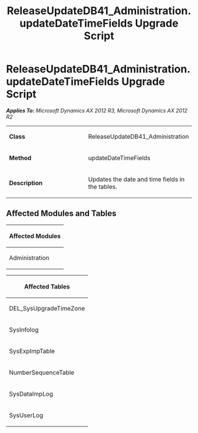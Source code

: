 ﻿---
title: ReleaseUpdateDB41_Administration.updateDateTimeFields Upgrade Script
TOCTitle: ReleaseUpdateDB41_Administration.updateDateTimeFields Upgrade Script
ms:assetid: 888c8fbc-6761-9a44-e295-03fa7adefdcb
ms:mtpsurl: https://msdn.microsoft.com/en-us/library/JJ736359(v=AX.60)
ms:contentKeyID: 49709549
ms.date: 05/18/2015
mtps_version: v=AX.60
---

# ReleaseUpdateDB41\_Administration.updateDateTimeFields Upgrade Script 


_**Applies To:** Microsoft Dynamics AX 2012 R3, Microsoft Dynamics AX 2012 R2_

<table>
<colgroup>
<col style="width: 50%" />
<col style="width: 50%" />
</colgroup>
<tbody>
<tr class="odd">
<td><p><strong>Class</strong></p></td>
<td><p>ReleaseUpdateDB41_Administration</p></td>
</tr>
<tr class="even">
<td><p><strong>Method</strong></p></td>
<td><p>updateDateTimeFields</p></td>
</tr>
<tr class="odd">
<td><p><strong>Description</strong></p></td>
<td><p>Updates the date and time fields in the tables.</p></td>
</tr>
</tbody>
</table>


## Affected Modules and Tables

<table>
<colgroup>
<col style="width: 100%" />
</colgroup>
<thead>
<tr class="header">
<th><p>Affected Modules</p></th>
</tr>
</thead>
<tbody>
<tr class="odd">
<td><p>Administration</p></td>
</tr>
</tbody>
</table>


<table>
<colgroup>
<col style="width: 100%" />
</colgroup>
<thead>
<tr class="header">
<th><p>Affected Tables</p></th>
</tr>
</thead>
<tbody>
<tr class="odd">
<td><p>DEL_SysUpgradeTimeZone</p></td>
</tr>
<tr class="even">
<td><p>SysInfolog</p></td>
</tr>
<tr class="odd">
<td><p>SysExpImpTable</p></td>
</tr>
<tr class="even">
<td><p>NumberSequenceTable</p></td>
</tr>
<tr class="odd">
<td><p>SysDataImpLog</p></td>
</tr>
<tr class="even">
<td><p>SysUserLog</p></td>
</tr>
</tbody>
</table>

  


